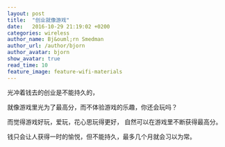 ```yaml
--- 
layout: post
title:  "创业就像游戏"
date:   2016-10-29 21:19:02 +0200
categories: wireless
author_name: Bj&ouml;rn Smedman
author_url: /author/bjorn
author_avatar: bjorn
show_avatar: true
read_time: 10
feature_image: feature-wifi-materials
---
```

光冲着钱去的创业是不能持久的，

就像游戏里光为了最高分，而不体验游戏的乐趣，你还会玩吗？

而觉得游戏好玩，爱玩，花心思玩得更好，
自然可以在游戏里不断获得最高分。


钱只会让人获得一时的愉悦，但不能持久，最多几个月就会习以为常。


